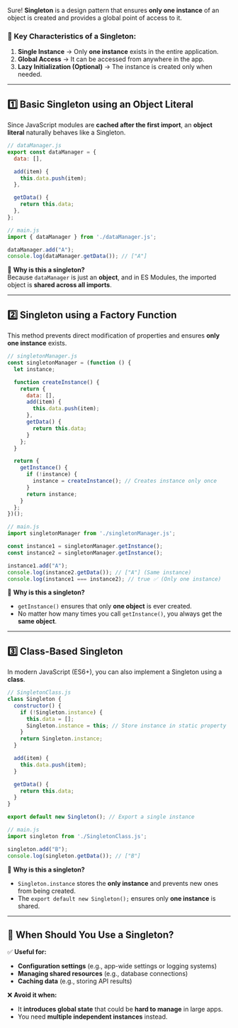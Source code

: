 Sure! **Singleton** is a design pattern that ensures **only one instance** of an object is created and provides a global point of access to it.  

### **🚀 Key Characteristics of a Singleton:**
1. **Single Instance** → Only **one instance** exists in the entire application.
2. **Global Access** → It can be accessed from anywhere in the app.
3. **Lazy Initialization (Optional)** → The instance is created only when needed.

---

## **1️⃣ Basic Singleton using an Object Literal**
Since JavaScript modules are **cached after the first import**, an **object literal** naturally behaves like a Singleton.
```js
// dataManager.js
export const dataManager = {
  data: [],

  add(item) {
    this.data.push(item);
  },

  getData() {
    return this.data;
  },
};

// main.js
import { dataManager } from './dataManager.js';

dataManager.add("A");
console.log(dataManager.getData()); // ["A"]
```
🔹 **Why is this a singleton?**  
Because `dataManager` is just an **object**, and in ES Modules, the imported object is **shared across all imports**.

---

## **2️⃣ Singleton using a Factory Function**
This method prevents direct modification of properties and ensures **only one instance** exists.

```js
// singletonManager.js
const singletonManager = (function () {
  let instance;

  function createInstance() {
    return {
      data: [],
      add(item) {
        this.data.push(item);
      },
      getData() {
        return this.data;
      }
    };
  }

  return {
    getInstance() {
      if (!instance) {
        instance = createInstance(); // Creates instance only once
      }
      return instance;
    }
  };
})();

// main.js
import singletonManager from './singletonManager.js';

const instance1 = singletonManager.getInstance();
const instance2 = singletonManager.getInstance();

instance1.add("A");
console.log(instance2.getData()); // ["A"] (Same instance)
console.log(instance1 === instance2); // true ✅ (Only one instance)
```
🔹 **Why is this a singleton?**  
- `getInstance()` ensures that only **one object** is ever created.  
- No matter how many times you call `getInstance()`, you always get the **same object**.

---

## **3️⃣ Class-Based Singleton**
In modern JavaScript (ES6+), you can also implement a Singleton using a **class**.

```js
// SingletonClass.js
class Singleton {
  constructor() {
    if (!Singleton.instance) {
      this.data = [];
      Singleton.instance = this; // Store instance in static property
    }
    return Singleton.instance;
  }

  add(item) {
    this.data.push(item);
  }

  getData() {
    return this.data;
  }
}

export default new Singleton(); // Export a single instance
```
```js
// main.js
import singleton from './SingletonClass.js';

singleton.add("B");
console.log(singleton.getData()); // ["B"]
```
🔹 **Why is this a singleton?**  
- `Singleton.instance` stores the **only instance** and prevents new ones from being created.
- The `export default new Singleton();` ensures only **one instance** is shared.

---

## **🔹 When Should You Use a Singleton?**
✅ **Useful for:**
- **Configuration settings** (e.g., app-wide settings or logging systems)
- **Managing shared resources** (e.g., database connections)
- **Caching data** (e.g., storing API results)

❌ **Avoid it when:**
- It **introduces global state** that could be **hard to manage** in large apps.
- You need **multiple independent instances** instead.
